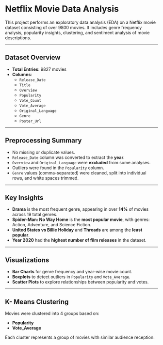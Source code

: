 # Netflix Movie Data Analysis

This project performs an exploratory data analysis (EDA) on a Netflix movie dataset consisting of over 9800 movies. It includes genre frequency analysis, popularity insights, clustering, and sentiment analysis of movie descriptions.

---

## Dataset Overview

- **Total Entries**: 9827 movies
- **Columns**:
  - `Release_Date`
  - `Title`
  - `Overview`
  - `Popularity`
  - `Vote_Count`
  - `Vote_Average`
  - `Original_Language`
  - `Genre`
  - `Poster_Url`

---

## Preprocessing Summary

- No missing or duplicate values.
- `Release_Date` column was converted to extract the **year**.
- `Overview` and `Original_Language` were **excluded** from some analyses.
- Outliers were found in the `Popularity` column.
- `Genre` values (comma-separated) were cleaned, split into individual rows, and white spaces trimmed.

---

## Key Insights

- **Drama** is the most frequent genre, appearing in over **14%** of movies across 19 total genres.
- **Spider-Man: No Way Home** is the **most popular movie**, with genres: Action, Adventure, and Science Fiction.
- **United States vs Billie Holiday** and **Threads** are among the **least popular**.
- **Year 2020** had the **highest number of film releases** in the dataset.

---

## Visualizations

- **Bar Charts** for genre frequency and year-wise movie count.
- **Boxplots** to detect outliers in `Popularity` and `Vote_Average`.
- **Scatter Plots** to explore relationships between popularity and votes.

---
## K- Means Clustering

Movies were clustered into 4 groups based on:

- **Popularity**
- **Vote_Average**

Each cluster represents a group of movies with similar audience reception.
